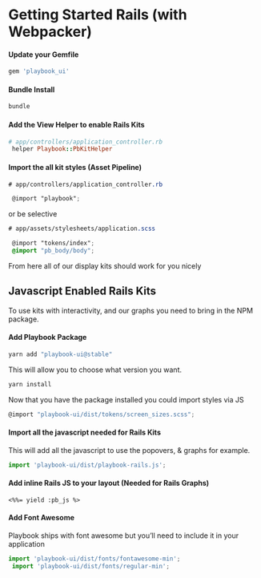 # Getting Started Rails (with Webpacker)

#### Update your Gemfile
```sh
gem 'playbook_ui'
```

#### Bundle Install
```sh
bundle
```

#### Add the View Helper to enable Rails Kits
```rb
# app/controllers/application_controller.rb
 helper Playbook::PbKitHelper
```

#### Import the all kit styles (Asset Pipeline)
```scss
# app/controllers/application_controller.rb

 @import "playbook";
```

or be selective 

```scss
# app/assets/stylesheets/application.scss

 @import "tokens/index";
 @import "pb_body/body";
```

From here all of our display kits should work for you nicely


## Javascript Enabled Rails Kits
To use kits with interactivity, and our graphs you need to bring in the NPM package.

#### Add Playbook Package
```sh
yarn add "playbook-ui@stable"
```

This will allow you to choose what version you want.

```sh
yarn install
```

Now that you have the package installed you could import styles via JS

```jsx
@import "playbook-ui/dist/tokens/screen_sizes.scss";
```


#### Import all the javascript needed for Rails Kits

This will add all the javascript to use the popovers, & graphs for example.

```js
import 'playbook-ui/dist/playbook-rails.js';
```

#### Add inline Rails JS to your layout (Needed for Rails Graphs)

```erb
<%%= yield :pb_js %>
```

#### Add Font Awesome

Playbook ships with font awesome but you’ll need to include it in your application

```js
import 'playbook-ui/dist/fonts/fontawesome-min';
 import 'playbook-ui/dist/fonts/regular-min';
```